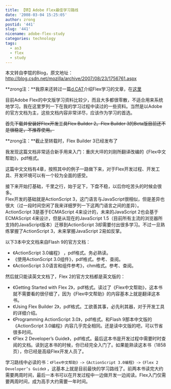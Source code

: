 ```yaml
---
title: 【转】Adobe Flex最佳学习路线
date: '2008-03-04 15:25:05'
author: zrong
postid: '441'
slug: '441'
nicename: adobe-flex-study
categories: technology
tags:
  - as3
  - flex
  - study
---
```


本文转自李锟的Blog，原文地址：http://blog.csdn.net/mozilla/archive/2007/08/23/1756761.aspx  

**zrong注：**我原来还转过一篇[d.CAT](http://ria.richtechmedia.com/)介绍Flex学习的文章，在[这里](https://blog.zengrong.net/post/351.html)

目前Adobe Flex的中文版学习资料比较少，而且大多都很零散，不适合用来系统地学习。我在这里罗列一下在我的学习过程中读过的一些资料。当然是以Adobe的官方文档为主，这些文档内容非常详尽，应该作为学习的首选。

~~首先下载并安装好Flex开发工具Flex Builder 2。Flex Builder 3的Beta版目前还不是很稳定，不推荐使用。~~  

**zrong注：**截止至转载时，Flex Builder 3已经发布了

我发现这篇文档非常适合新手用来入门：重庆大坪的刘刚所翻译改编的《Flex中文帮助》，pdf格式。  

这篇中文文档有4章，按照其中的例子一路做下来，对于Flex开发过程、开发工具、开发环境可以有一个较为全面的感受。

<!--more-->  

接下来开始打基础，千里之行，始于足下，下盘不稳，以后你吃苦头的时候会很多。  
Flex开发的基础就是ActionScript 3，这门语言与JavaScript很相似，但是差异也很大（过一段时间空闲了我来详细罗列一下这两门语言之间的差异）。ActionScript 3是基于ECMAScript 4来设计的，未来的JavaScript 2也会基于ECMAScript 4来设计，但是从现在的JavaScript 1.5（目前所有主流的浏览器所支持的JavaScript版本）迁移到ActionScript 3却需要付出很多学习。不过一旦熟练掌握了ActionScript 3，未来掌握JavaScript 2易如反掌。

以下3本中文文档来自Flash 9的官方文档：  

- 《ActionScript 3.0编程》 ，pdf格式。务必熟读。  
- 《使用ActionScript 3.0组件》，pdf格式。参考、查阅。  
- 《ActionScript 3.0语言和组件参考》，chm格式。参考、查阅。

然后就只能读英文文档了，Flex 2的官方文档都是英文版的：  

- 《Getting Started with Flex 2》，pdf格式。读过了《Flex中文帮助》，这本书就不需要看的很仔细了，因为《Flex中文帮助》的内容基本上就是翻译这本书。  
- 《Using Flex Builder 2》，pdf格式。工欲善其事，必先利其器，对于开发工具的详细介绍。  
- 《Programming ActionScript 3.0》，pdf格式。和Flash 9那本中文版的《ActionScript 3.0编程》内容几乎完全相同。还是读中文版的吧，可以节省很多时间。  
- 《Flex 2 Developer’s Guide》，pdf格式。最后这本书是开发过程中需要时时查阅的文档。读到这本书的时候，你已经完全入门了。如果能熟读这本书（1858页），你已经是高级Flex开发人员了。

学习路线中必读的书：`《Flex中文帮助》->《ActionScript 3.0编程》->《Flex 2 Developer’s Guide》` ，这基本上就是目前最快的学习路线了。前两本书读完大约需要两周时间，最后一本书可以在开发过程中一边做开发一边阅读。Flex入门仅需要两周时间，成为高手大约需要一年时间。
